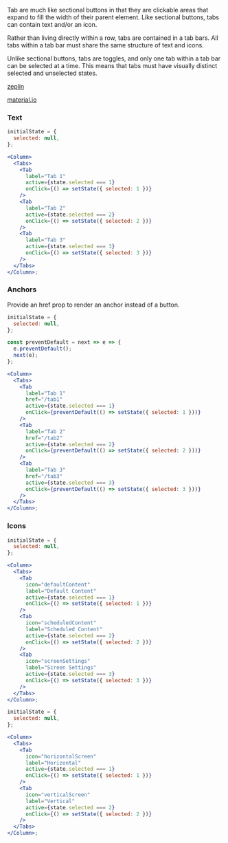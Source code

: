 Tab are much like sectional buttons in that they are clickable areas that expand to fill the width of their parent element. Like sectional buttons, tabs can contain text and/or an icon.

Rather than living directly within a row, tabs are contained in a tab bars. All tabs within a tab bar must share the same structure of text and icons.

Unlike sectional buttons, tabs are toggles, and only one tab within a tab bar can be selected at a time. This means that tabs must have visually distinct selected and unselected states.

[zeplin](https://zpl.io/2G1Kpma)

[material.io](https://material.io/guidelines/components/tabs.html)

### Text

```jsx
initialState = {
  selected: null,
};

<Column>
  <Tabs>
    <Tab
      label="Tab 1"
      active={state.selected === 1}
      onClick={() => setState({ selected: 1 })}
    />
    <Tab
      label="Tab 2"
      active={state.selected === 2}
      onClick={() => setState({ selected: 2 })}
    />
    <Tab
      label="Tab 3"
      active={state.selected === 3}
      onClick={() => setState({ selected: 3 })}
    />
  </Tabs>
</Column>;
```

### Anchors

Provide an href prop to render an anchor instead of a button.

```jsx
initialState = {
  selected: null,
};

const preventDefault = next => e => {
  e.preventDefault();
  next(e);
};

<Column>
  <Tabs>
    <Tab
      label="Tab 1"
      href="/tab1"
      active={state.selected === 1}
      onClick={preventDefault(() => setState({ selected: 1 }))}
    />
    <Tab
      label="Tab 2"
      href="/tab2"
      active={state.selected === 2}
      onClick={preventDefault(() => setState({ selected: 2 }))}
    />
    <Tab
      label="Tab 3"
      href="/tab3"
      active={state.selected === 3}
      onClick={preventDefault(() => setState({ selected: 3 }))}
    />
  </Tabs>
</Column>;
```

### Icons

```jsx
initialState = {
  selected: null,
};

<Column>
  <Tabs>
    <Tab
      icon="defaultContent"
      label="Default Content"
      active={state.selected === 1}
      onClick={() => setState({ selected: 1 })}
    />
    <Tab
      icon="scheduledContent"
      label="Scheduled Content"
      active={state.selected === 2}
      onClick={() => setState({ selected: 2 })}
    />
    <Tab
      icon="screenSettings"
      label="Screen Settings"
      active={state.selected === 3}
      onClick={() => setState({ selected: 3 })}
    />
  </Tabs>
</Column>;
```

```jsx
initialState = {
  selected: null,
};

<Column>
  <Tabs>
    <Tab
      icon="horizontalScreen"
      label="Horizontal"
      active={state.selected === 1}
      onClick={() => setState({ selected: 1 })}
    />
    <Tab
      icon="verticalScreen"
      label="Vertical"
      active={state.selected === 2}
      onClick={() => setState({ selected: 2 })}
    />
  </Tabs>
</Column>;
```
